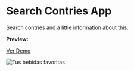 # Search Contries App

<p>Search contries and a little information about this.</p>

<div><strong>Preview:</strong></div>

<a href='https://angular-spa-buscar-paises.vercel.app/' target='_blank'>Ver Demo</a>

<img src='https://repository-images.githubusercontent.com/348520270/0c030500-868c-11eb-9d50-040fbaa1dbca' alt='Tus bebidas favoritas' />
